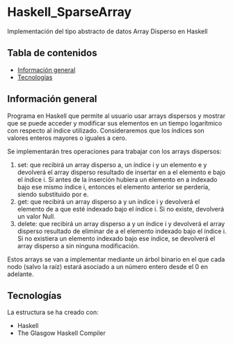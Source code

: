 # Haskell_SparseArray
Implementación del tipo abstracto de datos Array Disperso en Haskell

## Tabla de contenidos
* [Información general](#información-general)
* [Tecnologías](#tecnologías)

## Información general

Programa en Haskell que permite al usuario usar arrays dispersos y mostrar que se puede acceder y modificar sus 
elementos en un tiempo logarítmico con respecto al índice utilizado. Consideraremos que los índices son valores 
enteros mayores o iguales a cero.

Se implementarán tres operaciones para trabajar con los arrays dispersos:
1. set: que recibirá un array disperso a, un índice i y un elemento e y devolverá el array disperso resultado de 
insertar en a el elemento e bajo el índice i. Si antes de la inserción hubiera un elemento en a indexado bajo ese 
mismo índice i, entonces el elemento anterior se perdería, siendo substituido por e.
2. get: que recibirá un array disperso a y un índice i y devolverá el elemento de a que esté indexado bajo el índice i. 
Si no existe, devolverá un valor Null.
3. delete: que recibirá un array disperso a y un índice i y devolverá el array disperso resultado de eliminar de a el 
elemento indexado bajo el índice i. Si no existiera un elemento indexado bajo ese índice, se devolverá el array disperso 
a sin ninguna modificación.

Estos arrays se van a implementar mediante un árbol binario en el que cada nodo (salvo la raíz) estará asociado a un 
número entero desde el 0 en adelante. 



## Tecnologías
La estructura se ha creado con:
* Haskell
* The Glasgow Haskell Compiler

